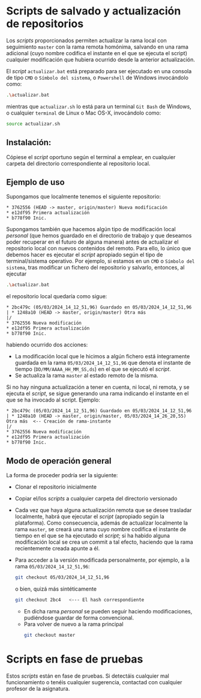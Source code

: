 # Scripts de salvado y actualización de repositorios

Los _scripts_ proporcionados permiten actualizar la rama local con seguimiento `master` con la rama remota homónima, salvando en una rama adicional (cuyo nombre codifica el instante en el que se ejecuta el script) cualquier modificación que hubiera ocurrido desde la anterior actualización. 

El _script_ `actualizar.bat` está preparado para ser ejecutado en una consola de tipo `CMD` o `Símbolo del sistema`, o `Powershell` de Windows invocándolo como:
```bash
.\actualizar.bat
```
mientras que `actualizar.sh` lo está para un terminal `Git Bash` de Windows, o cualquier `terminal` de Linux o Mac OS-X, invocándolo como:
```bash
source actualizar.sh
```

## Instalación:

Cópiese el _script_ oportuno según el terminal a emplear, en cualquier carpeta del directorio correspondiente al repositorio local.

## Ejemplo de uso

Supongamos que localmente tenemos el siguiente repositorio:

```text
* 3762556 (HEAD -> master, origin/master) Nueva modificación
* e12df95 Primera actualización
* b778f90 Inic.
```

Supongamos también que hacemos algún tipo de modificación local _personal_ (que hemos guardado en el directorio de trabajo y que deseamos poder recuperar en el futuro de alguna manera) antes de actualizar el repositorio local con nuevos contenidos del remoto. Para ello, lo único que debemos hacer es ejecutar el _script_ apropiado según el tipo de terminal/sistema operativo. Por ejemplo, si estamos en un `CMD` o `Símbolo del sistema`, tras modificar un fichero del repositorio y salvarlo, entonces, al ejecutar 
```bash
.\actualizar.bat
```
el repositorio local quedaría como sigue:

```
* 2bc479c (05/03/2024_14_12_51,96) Guardado en 05/03/2024_14_12_51,96
| * 1248a10 (HEAD -> master, origin/master) Otra más
|/
* 3762556 Nueva modificación
* e12df95 Primera actualización
* b778f90 Inic.
```
habiendo ocurrido dos acciones:
- La modificación local que le hicimos a algún fichero está íntegramente guardada en la rama `05/03/2024_14_12_51,96` que denota el instante de tiempo (`DD/MM/AAAA_HH_MM_SS,ds`) en el que se ejecutó el _script_. 
- Se actualiza la rama `master` al estado remoto de la misma.


Si no hay ninguna actualización a tener en cuenta, ni local, ni remota, y se ejecuta el _script_, se sigue generando una rama indicando el instante en el que se ha invocado al script. Ejemplo:
```
* 2bc479c (05/03/2024_14_12_51,96) Guardado en 05/03/2024_14_12_51,96
| * 1248a10 (HEAD -> master, origin/master, 05/03/2024_14_26_20,55) Otra más  <-- Creación de rama-instante
|/
* 3762556 Nueva modificación
* e12df95 Primera actualización
* b778f90 Inic.
```

## Modo de operación general

La forma de proceder podría ser la siguiente:
- Clonar el repositorio inicialmente
- Copiar el/los _scripts_ a cualquier carpeta del directorio versionado
- Cada vez que haya alguna actualización remota que se desee trasladar localmente, habrá que ejecutar el _script_ (apropiado según la plataforma). Como consecuencia, además de actualizar localmente la rama `master`, se creará una rama cuyo nombre codifica el instante de tiempo en el que se ha ejecutado el _script_; si ha habido alguna modificación local se crea un commit a tal efecto, haciendo que la rama recientemente creada apunte a él.
- Para acceder a la versión modificada personalmente, por ejemplo, a la rama `05/03/2024_14_12_51,96`:
  ```bash
  git checkout 05/03/2024_14_12_51,96
  ```
  o bien, quizá más sintéticamente
  ```bash
  git checkout 2bc4   <--- El hash correspondiente
  ```

  - En dicha rama _personal_ se pueden seguir haciendo modificaciones, pudiéndose guardar de forma convencional.
  - Para volver de nuevo a la rama principal 
    ```bash
    git checkout master
    ```



# Scripts en fase de pruebas

Estos _scripts_ están en fase de pruebas. Si detectáis cualquier mal funcionamiento o tenéis cualquier sugerencia, contactad con cualquier profesor de la asignatura.
